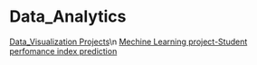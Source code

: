 # Data_Analytics
[Data_Visualization Projects](https://github.com/shakiraa125/Data_Analytics/blob/main/project%20(1).ipynb)\n [Mechine Learning project-Student perfomance index prediction](https://github.com/shakiraa125/Data_Analytics/blob/main/ML%20project1.ipynb)
